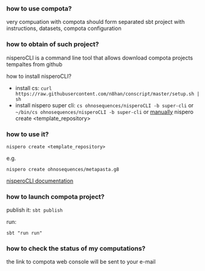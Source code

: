 ### how to use compota?
very compuation with compota should form separated sbt project with instructions, datasets, compota configuration


### how to obtain of such project?

nisperoCLI is a command line tool that allows download compota projects tempaltes from github

how to install nisperoCLI?

* install cs: `curl https://raw.githubusercontent.com/n8han/conscript/master/setup.sh | sh`
* install nispero super cli: `cs ohnosequences/nisperoCLI -b super-cli` or `~/bin/cs ohnosequences/nisperoCLI -b super-cli` or  [manually](https://github.com/ohnosequences/nisperoCLI/blob/master/doc/installation.md)
nispero create <template_repository>

### how to use it?

`nispero create <template_repository>`

e.g.

`nispero create ohnosequences/metapasta.g8`


[nisperoCLI documentation](https://github.com/ohnosequences/nisperoCLI/blob/master/doc/universal-cli-tool.md)


### how to launch compota project?

publish it:
`sbt publish`

run:

`sbt "run run"`

### how to check the status of my computations?

the link to compota web console will be sent to your e-mail
